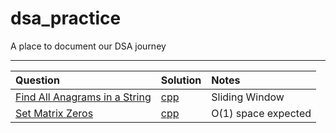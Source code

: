 # dsa_practice

A place to document our DSA journey

---

| Question             | Solution     | Notes                       |
| :------------------- | :----------- | :-------------------------- |
| [Find All Anagrams in a String](https://leetcode.com/problems/find-all-anagrams-in-a-string/) | [cpp](dvishal485/find-all-anagrams-in-a-string.cpp) | Sliding Window|
| [Set Matrix Zeros](https://leetcode.com/problems/set-matrix-zeroes/) | [cpp](dvishal485/set-matrix-zeroes.cpp) | O(1) space expected|
